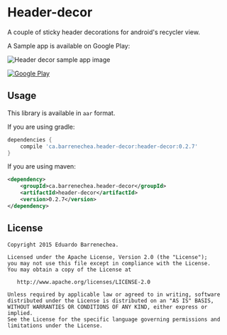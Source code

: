 # Header-decor
A couple of sticky header decorations for android's recycler view.

A Sample app is available on Google Play:

![Header decor sample app image](http://i.imgur.com/xsm1I0F.gif)

[![Google Play](https://developer.android.com/images/brand/en_generic_rgb_wo_60.png)](https://play.google.com/store/apps/details?id=ca.barrenechea.stickyheaders)

Usage
---------------
This library is available in `aar` format.

If you are using gradle:
```groovy
dependencies {
    compile 'ca.barrenechea.header-decor:header-decor:0.2.7'
}
```

If you are using maven:
```xml
<dependency>
    <groupId>ca.barrenechea.header-decor</groupId>
    <artifactId>header-decor</artifactId>
    <version>0.2.7</version>
</dependency>
```

License
-------

    Copyright 2015 Eduardo Barrenechea.

    Licensed under the Apache License, Version 2.0 (the "License");
    you may not use this file except in compliance with the License.
    You may obtain a copy of the License at

       http://www.apache.org/licenses/LICENSE-2.0

    Unless required by applicable law or agreed to in writing, software
    distributed under the License is distributed on an "AS IS" BASIS,
    WITHOUT WARRANTIES OR CONDITIONS OF ANY KIND, either express or implied.
    See the License for the specific language governing permissions and
    limitations under the License.
